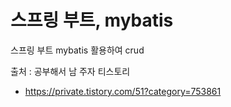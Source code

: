 # 스프링 부트, mybatis
스프링 부트 mybatis 활용하여 crud


출처 : 공부해서 남 주자 티스토리
- https://private.tistory.com/51?category=753861
